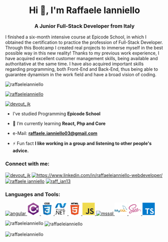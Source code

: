 <h1 align="center">Hi 👋, I'm Raffaele Ianniello</h1>
<h3 align="center">A Junior Full-Stack Developer from Italy</h3>
<p>I finished a six-month intensive course at Epicode School, in which I obtained the certification to practice the profession of Full-Stack Developer. Through this Bootcamp I created real projects to immerse myself in the best possible way in this new reality!
Thanks to my previous work experience, I have acquired excellent customer management skills, being available and authoritative at the same time. I have also acquired important skills regarding programming, both Front-End and Back-End, thus being able to guarantee dynamism in the work field and have a broad vision of coding.</p>

<p align="left"> <img src="https://komarev.com/ghpvc/?username=raffaeleianniello&label=Profile%20views&color=0e75b6&style=flat" alt="raffaeleianniello" /> </p>

<p align="left"> <a href="https://github.com/ryo-ma/github-profile-trophy"><img src="https://github-profile-trophy.vercel.app/?username=raffaeleianniello" alt="raffaeleianniello" /></a> </p>

<p align="left"> <a href="https://twitter.com/devout_jk" target="blank"><img src="https://img.shields.io/twitter/follow/devout_jk?logo=twitter&style=for-the-badge" alt="devout_jk" /></a> </p>

- I've studied Programming **Epicode School**

- 🌱 I’m currently learning **React, Php and Core**

- e-Mail: **raffaele.ianniello03@gmail.com**

- ⚡ Fun fact **I like working in a group and listening to other people's advice.**

<h3 align="left">Connect with me:</h3>
<p align="left">
<a href="https://twitter.com/devout_jk" target="blank"><img align="center" src="https://raw.githubusercontent.com/rahuldkjain/github-profile-readme-generator/master/src/images/icons/Social/twitter.svg" alt="devout_jk" height="30" width="40" /></a>
<a href="https://linkedin.com/in/https://www.linkedin.com/in/raffaeleianniello-webdeveloper/" target="blank"><img align="center" src="https://raw.githubusercontent.com/rahuldkjain/github-profile-readme-generator/master/src/images/icons/Social/linked-in-alt.svg" alt="https://www.linkedin.com/in/raffaeleianniello-webdeveloper/" height="30" width="40" /></a>
<a href="https://fb.com/raffaele ianniello" target="blank"><img align="center" src="https://raw.githubusercontent.com/rahuldkjain/github-profile-readme-generator/master/src/images/icons/Social/facebook.svg" alt="raffaele ianniello" height="30" width="40" /></a>
<a href="https://instagram.com/raff_ian13" target="blank"><img align="center" src="https://raw.githubusercontent.com/rahuldkjain/github-profile-readme-generator/master/src/images/icons/Social/instagram.svg" alt="raff_ian13" height="30" width="40" /></a>
</p>

<h3 align="left">Languages and Tools:</h3>
<p align="left"> <a href="https://angular.io" target="_blank" rel="noreferrer"> <img src="https://angular.io/assets/images/logos/angular/angular.svg" alt="angular" width="40" height="40"/> </a> <a href="https://www.w3schools.com/cs/" target="_blank" rel="noreferrer"> <img src="https://raw.githubusercontent.com/devicons/devicon/master/icons/csharp/csharp-original.svg" alt="csharp" width="40" height="40"/> </a> <a href="https://www.w3schools.com/css/" target="_blank" rel="noreferrer"> <img src="https://raw.githubusercontent.com/devicons/devicon/master/icons/css3/css3-original-wordmark.svg" alt="css3" width="40" height="40"/> </a> <a href="https://dotnet.microsoft.com/" target="_blank" rel="noreferrer"> <img src="https://raw.githubusercontent.com/devicons/devicon/master/icons/dot-net/dot-net-original-wordmark.svg" alt="dotnet" width="40" height="40"/> </a> <a href="https://www.w3.org/html/" target="_blank" rel="noreferrer"> <img src="https://raw.githubusercontent.com/devicons/devicon/master/icons/html5/html5-original-wordmark.svg" alt="html5" width="40" height="40"/> </a> <a href="https://developer.mozilla.org/en-US/docs/Web/JavaScript" target="_blank" rel="noreferrer"> <img src="https://raw.githubusercontent.com/devicons/devicon/master/icons/javascript/javascript-original.svg" alt="javascript" width="40" height="40"/> </a> <a href="https://www.microsoft.com/en-us/sql-server" target="_blank" rel="noreferrer"> <img src="https://www.svgrepo.com/show/303229/microsoft-sql-server-logo.svg" alt="mssql" width="40" height="40"/> </a> <a href="https://www.mysql.com/" target="_blank" rel="noreferrer"> <img src="https://raw.githubusercontent.com/devicons/devicon/master/icons/mysql/mysql-original-wordmark.svg" alt="mysql" width="40" height="40"/> </a> <a href="https://sass-lang.com" target="_blank" rel="noreferrer"> <img src="https://raw.githubusercontent.com/devicons/devicon/master/icons/sass/sass-original.svg" alt="sass" width="40" height="40"/> </a> <a href="https://www.typescriptlang.org/" target="_blank" rel="noreferrer"> <img src="https://raw.githubusercontent.com/devicons/devicon/master/icons/typescript/typescript-original.svg" alt="typescript" width="40" height="40"/> </a> </p>

<p><img align="left" src="https://github-readme-stats.vercel.app/api/top-langs?username=raffaeleianniello&show_icons=true&locale=en&layout=compact" alt="raffaeleianniello" /></p>

<p>&nbsp;<img align="center" src="https://github-readme-stats.vercel.app/api?username=raffaeleianniello&show_icons=true&locale=en" alt="raffaeleianniello" /></p>

<p><img align="center" src="https://github-readme-streak-stats.herokuapp.com/?user=raffaeleianniello&" alt="raffaeleianniello" /></p>

